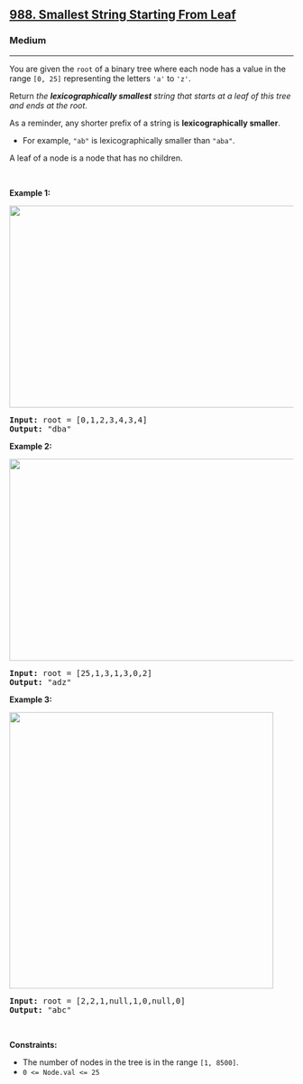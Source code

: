 <h2><a href="https://leetcode.com/problems/smallest-string-starting-from-leaf/">988. Smallest String Starting From Leaf</a></h2><h3>Medium</h3><hr><div><p>You are given the <code>root</code> of a binary tree where each node has a value in the range <code>[0, 25]</code> representing the letters <code>'a'</code> to <code>'z'</code>.</p>

<p>Return <em>the <strong>lexicographically smallest</strong> string that starts at a leaf of this tree and ends at the root</em>.</p>

<p>As a reminder, any shorter prefix of a string is <strong>lexicographically smaller</strong>.</p>

<ul>
	<li>For example, <code>"ab"</code> is lexicographically smaller than <code>"aba"</code>.</li>
</ul>

<p>A leaf of a node is a node that has no children.</p>

<p>&nbsp;</p>
<p><strong class="example">Example 1:</strong></p>
<img alt="" src="https://assets.leetcode.com/uploads/2019/01/30/tree1.png" style="width: 534px; height: 358px;">
<pre style="position: relative;"><strong>Input:</strong> root = [0,1,2,3,4,3,4]
<strong>Output:</strong> "dba"
<div class="open_grepper_editor" title="Edit &amp; Save To Grepper"></div></pre>

<p><strong class="example">Example 2:</strong></p>
<img alt="" src="https://assets.leetcode.com/uploads/2019/01/30/tree2.png" style="width: 534px; height: 358px;">
<pre style="position: relative;"><strong>Input:</strong> root = [25,1,3,1,3,0,2]
<strong>Output:</strong> "adz"
<div class="open_grepper_editor" title="Edit &amp; Save To Grepper"></div></pre>

<p><strong class="example">Example 3:</strong></p>
<img alt="" src="https://assets.leetcode.com/uploads/2019/02/01/tree3.png" style="height: 490px; width: 468px;">
<pre style="position: relative;"><strong>Input:</strong> root = [2,2,1,null,1,0,null,0]
<strong>Output:</strong> "abc"
<div class="open_grepper_editor" title="Edit &amp; Save To Grepper"></div></pre>

<p>&nbsp;</p>
<p><strong>Constraints:</strong></p>

<ul>
	<li>The number of nodes in the tree is in the range <code>[1, 8500]</code>.</li>
	<li><code>0 &lt;= Node.val &lt;= 25</code></li>
</ul>
</div>